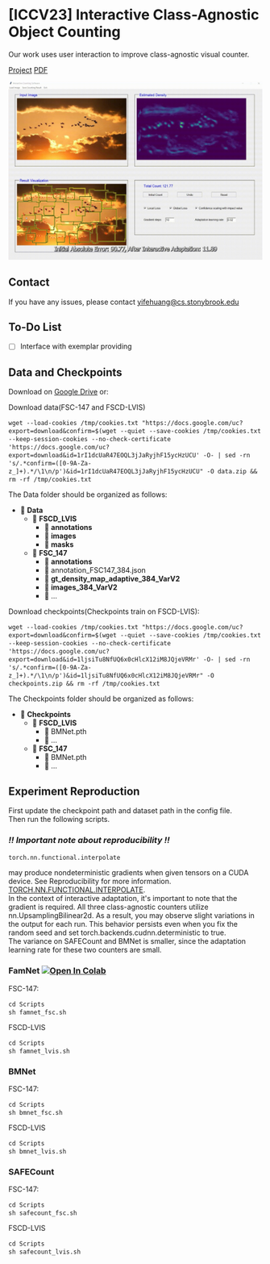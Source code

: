 # **[ICCV23] Interactive Class-Agnostic Object Counting**

Our work uses user interaction to improve class-agnostic visual counter.

[Project](https://yifehuang97.github.io/ICACountProjectPage/) [PDF](https://arxiv.org/abs/2309.05277)

![Local GIF](./Img/ICACountDemo.gif)

## Contact
If you have any issues, please contact yifehuang@cs.stonybrook.edu

## To-Do List
- [ ] Interface with exemplar providing


## Data and Checkpoints
Download on [Google Drive](https://drive.google.com/drive/folders/1uEFHgqmnsDugelC7bYGUnE32fWkz87Hs?usp=sharing) or: <br> 

Download data(FSC-147 and FSCD-LVIS)
```
wget --load-cookies /tmp/cookies.txt "https://docs.google.com/uc?export=download&confirm=$(wget --quiet --save-cookies /tmp/cookies.txt --keep-session-cookies --no-check-certificate 'https://docs.google.com/uc?export=download&id=1rI1dcUaR47EOQL3jJaRyjhF15ycHzUCU' -O- | sed -rn 's/.*confirm=([0-9A-Za-z_]+).*/\1\n/p')&id=1rI1dcUaR47EOQL3jJaRyjhF15ycHzUCU" -O data.zip && rm -rf /tmp/cookies.txt
```
The Data folder should be organized as follows:
- 📂 **Data**
  - 📂 **FSCD_LVIS**
    - 📂 **annotations**
    - 📂 **images**
    - 📂 **masks**
  - 📂 **FSC_147**
    - 📂 **annotations**
    - 📄 annotation_FSC147_384.json
    - 📂 **gt_density_map_adaptive_384_VarV2**
    - 📂 **images_384_VarV2**
    - 📄 ...

Download checkpoints(Checkpoints train on FSCD-LVIS):
```
wget --load-cookies /tmp/cookies.txt "https://docs.google.com/uc?export=download&confirm=$(wget --quiet --save-cookies /tmp/cookies.txt --keep-session-cookies --no-check-certificate 'https://docs.google.com/uc?export=download&id=1ljsiTu8NfUQ6x0cHlcX12iM8JQjeVRMr' -O- | sed -rn 's/.*confirm=([0-9A-Za-z_]+).*/\1\n/p')&id=1ljsiTu8NfUQ6x0cHlcX12iM8JQjeVRMr" -O checkpoints.zip && rm -rf /tmp/cookies.txt
```
The Checkpoints folder should be organized as follows:
- 📂 **Checkpoints**
  - 📂 **FSCD_LVIS**
    - 📄 BMNet.pth
    - 📄 ...
  - 📂 **FSC_147**
    - 📄 BMNet.pth
    - 📄 ...
## Experiment Reproduction
First update the checkpoint path and dataset path in the config file. <br>
Then run the following scripts. <br>

### ***!! Important note about reproducibility !!*** <br>
```
torch.nn.functional.interpolate
```
may produce nondeterministic gradients when given tensors on a CUDA device. See Reproducibility for more information.
[TORCH.NN.FUNCTIONAL.INTERPOLATE](https://pytorch.org/docs/stable/generated/torch.nn.functional.interpolate.html). <br>
In the context of interactive adaptation, it's important to note that the gradient is required. All three class-agnostic counters utilize nn.UpsamplingBilinear2d. As a result, you may observe slight variations in the output for each run. This behavior persists even when you fix the random seed and set torch.backends.cudnn.deterministic to true. <br>
The variance on SAFECount and BMNet is smaller, since the adaptation learning rate for these two counters are small.
### FamNet [![Open In Colab](https://colab.research.google.com/assets/colab-badge.svg)](https://colab.research.google.com/drive/1JlaJi4tBtvbv6vL2LWAcy7LsER-vgIgB?usp=sharing)
FSC-147:
```
cd Scripts
sh famnet_fsc.sh
```
FSCD-LVIS
```
cd Scripts
sh famnet_lvis.sh
```
### BMNet
FSC-147:
```
cd Scripts
sh bmnet_fsc.sh
```
FSCD-LVIS
```
cd Scripts
sh bmnet_lvis.sh
```
### SAFECount
FSC-147:
```
cd Scripts
sh safecount_fsc.sh
```
FSCD-LVIS
```
cd Scripts
sh safecount_lvis.sh
```

